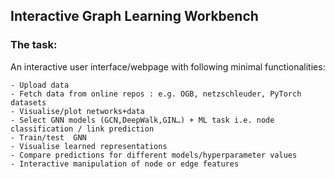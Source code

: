 ## Interactive Graph Learning Workbench

### The task:

An interactive user interface/webpage with following minimal functionalities:

    - Upload data
    - Fetch data from online repos : e.g. OGB, netzschleuder, PyTorch datasets
    - Visualise/plot networks+data 
    - Select GNN models (GCN,DeepWalk,GIN…) + ML task i.e. node classification / link prediction 
    - Train/test  GNN 
    - Visualise learned representations
    - Compare predictions for different models/hyperparameter values
    - Interactive manipulation of node or edge features 

